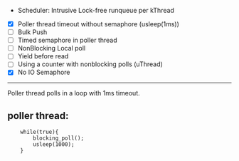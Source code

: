 - Scheduler: Intrusive Lock-free runqueue per kThread
- [x] Poller thread timeout without semaphore (usleep(1ms))
- [ ] Bulk Push
- [ ] Timed semaphore in poller thread
- [ ] NonBlocking Local poll
- [ ] Yield before read
- [ ] Using a counter with nonblocking polls (uThread)
- [x] No IO Semaphore

---

Poller thread polls in a loop with 1ms timeout.

## poller thread:

```
    while(true){
        blocking_poll();
        usleep(1000);
    }
```